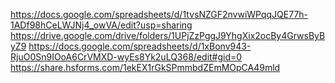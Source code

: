 https://docs.google.com/spreadsheets/d/1tvsNZGF2nvwiWPqqJQE77h-1ADf98hCeLWJNj4_owVA/edit?usp=sharing
https://drive.google.com/drive/folders/1UPjZzPggJ9YhgXix2ocBy4GrwsByByZ9
https://docs.google.com/spreadsheets/d/1xBonv943-RjuO0Sn9IOoA6CrVMXD-wyEs8Yk2uLQ368/edit#gid=0
https://share.hsforms.com/1ekEX1rGkSPmmbdZEmMOpCA49mld
